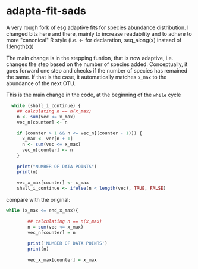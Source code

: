 # adapta-fit-sads
A very rough fork of esg adaptive fits for species abundance distribution.
I changed bits here and there, mainly to increase readability and to adhere to more "canonical" R style (i.e. <- for declaration, seq_along(x) instead of 1:length(x))

The main change is in the stepping funtion, that is now adaptive, i.e. changes the step based on the number of species added.
Conceptually, it goes forward one step and checks if the number of species has remained the same.
If that is the case, it automatically matches `x_max` to the abundance of the next OTU.

This is the main change in the code, at the beginning of the `while` cycle

```R  
  while (shall_i_continue) {                                                    
    ## calculating n == n(x_max)                                                
    n <- sum(vec <= x_max)                                                      
    vec_n[counter] <- n                                                         
                                                                                  
    if (counter > 1 && n <= vec_n[(counter - 1)]) {                             
      x_max <- vec[n + 1]                                                       
      n <- sum(vec <= x_max)                                                    
      vec_n[counter] <- n                                                       
    }                                                                           
    
    print("NUMBER OF DATA POINTS")                                              
    print(n)                 

    vec_x_max[counter] <- x_max                                                 
    shall_i_continue <- ifelse(n < length(vec), TRUE, FALSE)   
```
compare with the original:
```R
while (x_max <= end_x_max){

        ## calculating n == n(x_max)
        n = sum(vec <= x_max)
        vec_n[counter] = n
        
        print('NUMBER OF DATA POINTS')
        print(n)
   
        vec_x_max[counter] = x_max
```
